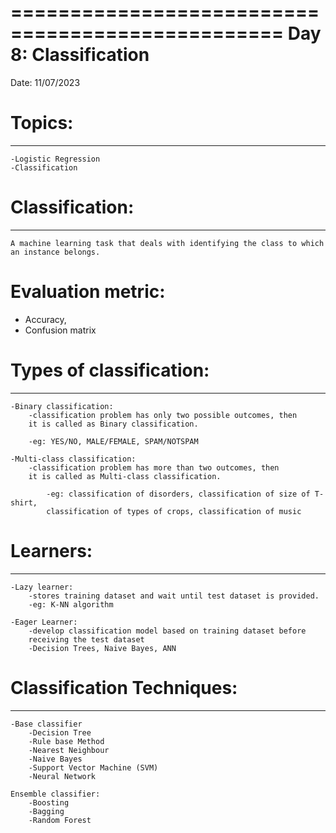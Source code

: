 =================================================
Day 8: Classification
================================================
Date: 11/07/2023
# Topics:
------------------

	-Logistic Regression
	-Classification
	
# Classification: 
----------------
    A machine learning task that deals with identifying the class to which an instance belongs.

# Evaluation metric: 
  - Accuracy,
  - Confusion matrix


# Types of classification:
------------------------
	-Binary classification:
		-classification problem has only two possible outcomes, then
		it is called as Binary classification.
		
		-eg: YES/NO, MALE/FEMALE, SPAM/NOTSPAM
	
	-Multi-class classification:
		-classification problem has more than two outcomes, then 
		it is called as Multi-class classification.
		
			-eg: classification of disorders, classification of size of T-shirt,
			classification of types of crops, classification of music
			
# Learners:
------------
	-Lazy learner: 
		-stores training dataset and wait until test dataset is provided.
		-eg: K-NN algorithm
	
	-Eager Learner:
		-develop classification model based on training dataset before 
		receiving the test dataset
		-Decision Trees, Naive Bayes, ANN

# Classification Techniques:
--------------------------
	-Base classifier
		-Decision Tree
		-Rule base Method
		-Nearest Neighbour
		-Naive Bayes
		-Support Vector Machine (SVM)
		-Neural Network
		
	Ensemble classifier:
		-Boosting
		-Bagging
		-Random Forest
		
